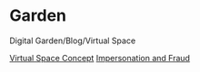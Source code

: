 
# Garden
Digital Garden/Blog/Virtual Space

[Virtual Space Concept](https://bs4n.github.io/Garden/posts/post001)
[Impersonation and Fraud](https://bs4n.github.io/Garden/posts/post002)
